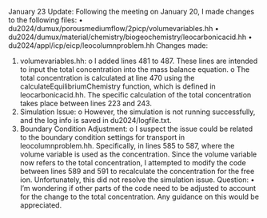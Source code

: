 January 23 Update:
Following the meeting on January 20, I made changes to the following files:
•	du2024/dumux/porousmediumflow/2picp/volumevariables.hh
•	du2024/dumux/material/chemistry/biogeochemistry/leocarbonicacid.hh
•	du2024/appl/icp/eicp/leocolumnproblem.hh
Changes made:
1.	volumevariables.hh:
o	I added lines 481 to 487. These lines are intended to input the total concentration into the mass balance equation.
o	The total concentration is calculated at line 470 using the calculateEquilibriumChemistry function, which is defined in leocarbonicacid.hh. The specific calculation of the total concentration takes place between lines 223 and 243.
2.	Simulation Issue:
o	However, the simulation is not running successfully, and the log info is saved in du2024/logfile.txt.
3.	Boundary Condition Adjustment:
o	I suspect the issue could be related to the boundary condition settings for transport in leocolumnproblem.hh. Specifically, in lines 585 to 587, where the volume variable is used as the concentration. Since the volume variable now refers to the total concentration, I attempted to modify the code between lines 589 and 591 to recalculate the concentration for the free ion. Unfortunately, this did not resolve the simulation issue.
Question:
•	I’m wondering if other parts of the code need to be adjusted to account for the change to the total concentration. Any guidance on this would be appreciated.

